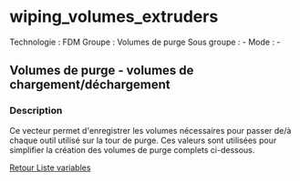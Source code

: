 # wiping_volumes_extruders

Technologie : FDM
Groupe : Volumes de purge
Sous groupe : -
Mode : -

## Volumes de purge - volumes de chargement/déchargement

### Description

Ce vecteur permet d'enregistrer les volumes nécessaires pour passer de/à chaque outil utilisé sur la tour de purge. Ces valeurs sont utilisées pour simplifier la création des volumes de purge complets ci-dessous. 

[Retour Liste variables](variable_list.md)